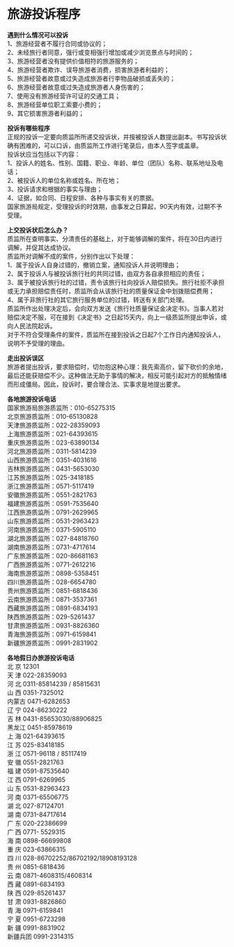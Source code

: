 # 旅游投诉程序  
  
**遇到什么情况可以投诉**  
1、旅游经营者不履行合同或协议的；  
2、未经旅行者同意，强行或变相强行增加或减少浏览景点与时间的；  
3、旅游经营者没有提供价值相符的旅游服务的；  
4、旅游经营者欺诈、误导旅游者消费，损害旅游者利益的；  
5、旅游经营者故意或过失造成旅游者行李物品破损或丢失的；  
6、旅游经营者故意或过失造成旅游者人身伤害的；  
7、使用没有旅游经营许可证的交通工具；  
8、旅游经营单位职工索要小费的；  
9、其它损害旅游者利益的；  
  
**投诉有哪些程序**  
正规的投诉一定要向质监所所递交投诉状，并按被投诉人数提出副本。书写投诉状确有困难的，可以口诉，由质监所工作进行笔录后，由本人签字或盖章。  
投诉状应当包括以下内容：  
1、投诉人的姓名、性别、国籍、职业、年龄、单位（团队）名称、联系地址及电话；  
2、被投诉人的单位名称或姓名、所在地；  
3、投诉请求和根据的事实与理由；  
4、证据，如合同、日程安排、各种与事实有关的票据。  
国家旅游局规定，受理投诉的时效期，由事发之日算起，90天内有效，过期不予受理。  
  
**上交投诉状后怎么办？**  
质监所在查明事实、分清责任的基础上，对于能够调解的案件，将在30日内进行调解，并促其达成协议。  
质监所对调解不成的案件，分别作出以下处理：  
1、属于投诉人自身过错的，撤销立案，通知投诉人并说明理由；  
2、属于投诉人与被投诉旅行社的共同过错，由双方各自承担相应的责任；  
3、属于被投诉旅行社的过错，责令该旅行社向投诉人赔偿损失。旅行社拒不承担或无力承担赔偿责任时，质监所会从该旅行社的质量保证金中划拨赔偿费用；  
4、属于非旅行社的其它旅行服务单位的过错，转送有关部门处理。  
质监所作出处理决定后，会向双方发送《旅行社质量保证金决定书》。当事人若对赔偿决定不服，可在接到《决定书》之日起15天内，向上一级质监所提出申诉，或向人民法院起诉。  
对于不符合受理条件的案件，质监所在接到投诉之日起7个工作日内通知投诉人，说明不予受理的理由。  
  
**走出投诉误区**  
旅游者提出投诉，要求赔偿时，切勿抱这种心理：我先索高价，留下砍价的余地，最后还能获赔偿不少。这种做法无助于事情的解决，相反可能引起对方的抵触情绪而形成僵局。因此，投诉时，要合理合法、实事求是地提出要求。  
  
**各地旅游投诉电话**  
国家旅游局旅游质监所：010-65275315  
北京旅游质监所：010-65130828  
天津旅游质监所：022-28359093  
上海旅游质监所：021-64393615  
重庆旅游质监所：023-63890134  
河北旅游质监所：0311-5814239  
山西旅游质监所：0351-4031616  
吉林旅游质监所：0431-5653030  
江苏旅游质监所：025-3418185  
浙江旅游质监所：0571-5117419  
安徽旅游质监所：0551-2821763  
福建旅游质监所：0591-7535640  
江西旅游质监所：0791-2629965  
山东旅游质监所：0531-2963423  
河南旅游质监所：0371-5905110  
湖北旅游质监所：027-84818760  
湖南旅游质监所：0731-4717614  
广东旅游质监所：020-86681163  
广西旅游质监所：0771-2612216  
海南旅游质监所：0898-5358451  
四川旅游质监所：028-6654780  
贵州旅游质监所：0851-6818436  
云南旅游质监所：0871-3537361  
西藏旅游质监所：0891-6834193  
陕西旅游质监所：029-5261437  
甘肃旅游质监所：0931-8826360  
青海旅游质监所：0971-6159841  
新疆旅游质监所：0991-2831902  
  
**各地假日办旅游投诉电话**  
北 京 12301  
天 津 022-28359093  
河 北 0311-85814239 / 85815631  
山 西 0351-7325012  
内蒙古 0471-6282653  
辽 宁 024-86230222  
吉 林 0431-85653030/88906825  
黑龙江 0451-85978619  
上 海 021-64393615  
江 苏 025-83418185  
浙 江 0571-96118 / 85117419  
安 徽 0551-2821763  
福 建 0591-87535640  
江 西 0791-6269965  
山 东 0531-82963423  
河 南 0371-65506775  
湖 北 027-87124701  
湖 南 0731-84717614  
广 东 020-22386699  
广 西 0771- 5529315  
海 南 0898-66699808  
重 庆 023-63866315  
四 川 028-86702252/86702192/18908193128  
贵 州 0851-6818436  
云 南 0871-4608315/4608314  
西 藏 0891-6834193  
陕 西 029-85261437  
甘 肃 0931-8826860  
青 海 0971-6159841  
宁 夏 0951-6723298  
新 疆 0991-8831902  
新疆兵团 0991-2314315  